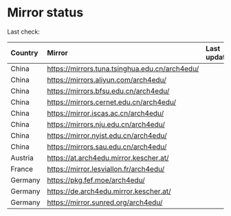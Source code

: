 <script src="./time.js"></script>
# Mirror status
Last check: <script type="text/javascript">localize(1711185413.1274807);</script>

|Country|Mirror|Last update|
|:------|:-----|:----------|
|China|https://mirrors.tuna.tsinghua.edu.cn/arch4edu/|<script type="text/javascript">localize(1711132148);</script>|
|China|https://mirrors.aliyun.com/arch4edu/|<script type="text/javascript">localize(1711175627);</script>|
|China|https://mirrors.bfsu.edu.cn/arch4edu/|<script type="text/javascript">localize(1711132148);</script>|
|China|https://mirrors.cernet.edu.cn/arch4edu/|<script type="text/javascript">localize(1711132148);</script>|
|China|https://mirror.iscas.ac.cn/arch4edu/|<script type="text/javascript">localize(1711132148);</script>|
|China|https://mirrors.nju.edu.cn/arch4edu/|<script type="text/javascript">localize(1711132148);</script>|
|China|https://mirror.nyist.edu.cn/arch4edu/|<script type="text/javascript">localize(1711132148);</script>|
|China|https://mirrors.sau.edu.cn/arch4edu/|<script type="text/javascript">localize(1711175627);</script>|
|Austria|https://at.arch4edu.mirror.kescher.at/|<script type="text/javascript">localize(1711175627);</script>|
|France|https://mirror.lesviallon.fr/arch4edu/|<script type="text/javascript">localize(1711132148);</script>|
|Germany|https://pkg.fef.moe/arch4edu/|<script type="text/javascript">localize(1711175627);</script>|
|Germany|https://de.arch4edu.mirror.kescher.at/|<script type="text/javascript">localize(1711175627);</script>|
|Germany|https://mirror.sunred.org/arch4edu/|<script type="text/javascript">localize(1711175627);</script>|

<script src="./tablefilter/tablefilter.js"></script>
<script src="./table.js"></script>